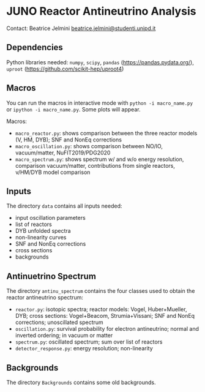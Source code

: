# JUNO Reactor Antineutrino Analysis

Contact: Beatrice Jelmini
beatrice.jelmini@studenti.unipd.it

## Dependencies

Python libraries needed: `numpy`, `scipy`, `pandas` (https://pandas.pydata.org/), 
`uproot` (https://github.com/scikit-hep/uproot4)

## Macros

You can run the macros in interactive mode with `python -i macro_name.py` or `ipython -i macro_name.py`.
Some plots will appear.

Macros:
* `macro_reactor.py`: shows comparison between the three reactor models (V, HM, DYB); SNF and NonEq corrections
* `macro_oscillation.py`: shows comparison between NO/IO, vacuum/matter, NuFIT2019/PDG2020
* `macro_spectrum.py`: shows spectrum w/ and w/o energy resolution, comparison vacuum/matter, contributions 
from single reactors, v/HM/DYB model comparison

## Inputs

The directory `data` contains all inputs needed:
* input oscillation parameters
* list of reactors 
* DYB unfolded spectra
* non-linearity curves
* SNF and NonEq corrections
* cross sections
* backgrounds

## Antinuetrino Spectrum

The directory `antinu_spectrum` contains the four classes used to obtain the reactor antineutrino spectrum:
* `reactor.py`: isotopic spectra; reactor models: Vogel, Huber+Mueller, DYB; cross sections: Vogel+Beacom, 
Strumia+Vissani;
SNF and NonEq corrections; unoscillated spectrum
* `oscillation.py`: survival probability for electron antineutrino; normal and inverted ordering; in vacuum or matter
* `spectrum.py`: oscillated spectrum; sum over list of reactors
* `detector_response.py`: energy resolution; non-linearity

## Backgrounds

The directory `Backgrounds` contains some old backgrounds.
